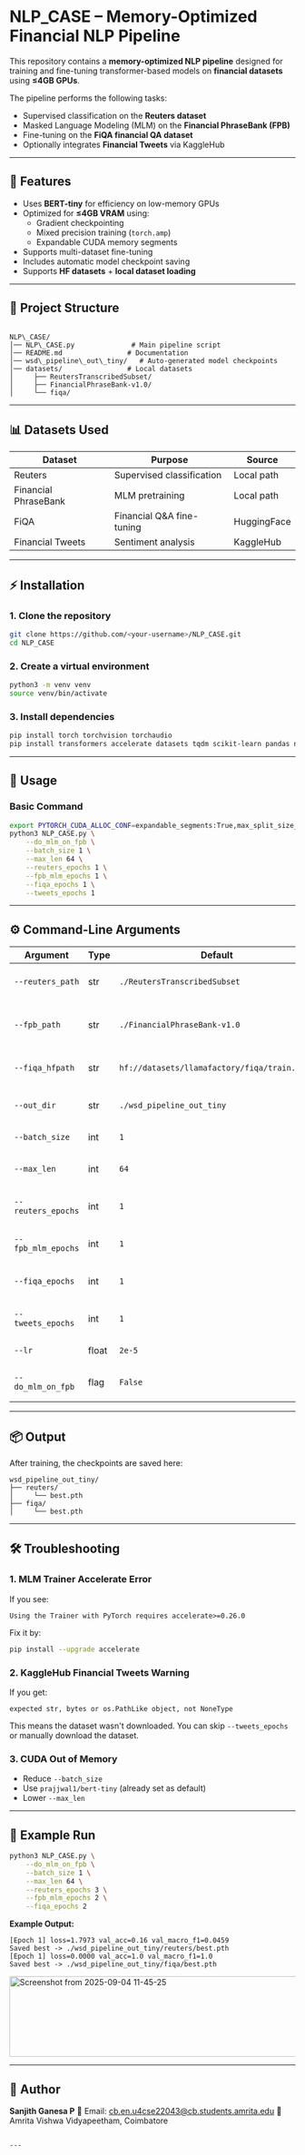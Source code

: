 # **NLP_CASE – Memory-Optimized Financial NLP Pipeline**

This repository contains a **memory-optimized NLP pipeline** designed for training and fine-tuning transformer-based models on **financial datasets** using **≤4GB GPUs**.

The pipeline performs the following tasks:
- Supervised classification on the **Reuters dataset**
- Masked Language Modeling (MLM) on the **Financial PhraseBank (FPB)**
- Fine-tuning on the **FiQA financial QA dataset**
- Optionally integrates **Financial Tweets** via KaggleHub

---

## **📌 Features**
- Uses **BERT-tiny** for efficiency on low-memory GPUs
- Optimized for **≤4GB VRAM** using:
  - Gradient checkpointing
  - Mixed precision training (`torch.amp`)
  - Expandable CUDA memory segments
- Supports multi-dataset fine-tuning
- Includes automatic model checkpoint saving
- Supports **HF datasets** + **local dataset loading**

---

## **📂 Project Structure**
```

NLP\_CASE/
│── NLP\_CASE.py              # Main pipeline script
│── README.md                # Documentation
│── wsd\_pipeline\_out\_tiny/   # Auto-generated model checkpoints
│── datasets/                # Local datasets
│     ├── ReutersTranscribedSubset/
│     ├── FinancialPhraseBank-v1.0/
│     └── fiqa/

````

---

## **📊 Datasets Used**
| **Dataset**          | **Purpose**               | **Source** |
|----------------------|---------------------------|------------|
| Reuters             | Supervised classification | Local path |
| Financial PhraseBank | MLM pretraining           | Local path |
| FiQA                | Financial Q&A fine-tuning | HuggingFace |
| Financial Tweets    | Sentiment analysis        | KaggleHub |

---

## **⚡ Installation**

### **1. Clone the repository**
```bash
git clone https://github.com/<your-username>/NLP_CASE.git
cd NLP_CASE
````

### **2. Create a virtual environment**

```bash
python3 -m venv venv
source venv/bin/activate
```

### **3. Install dependencies**

```bash
pip install torch torchvision torchaudio
pip install transformers accelerate datasets tqdm scikit-learn pandas numpy kagglehub
```

---

## **🚀 Usage**

### **Basic Command**

```bash
export PYTORCH_CUDA_ALLOC_CONF=expandable_segments:True,max_split_size_mb:32
python3 NLP_CASE.py \
    --do_mlm_on_fpb \
    --batch_size 1 \
    --max_len 64 \
    --reuters_epochs 1 \
    --fpb_mlm_epochs 1 \
    --fiqa_epochs 1 \
    --tweets_epochs 1
```

---

## **⚙ Command-Line Arguments**

| **Argument**       | **Type** | **Default**                                  | **Description**                   |
| ------------------ | -------- | -------------------------------------------- | --------------------------------- |
| `--reuters_path`   | str      | `./ReutersTranscribedSubset`                 | Reuters dataset path              |
| `--fpb_path`       | str      | `./FinancialPhraseBank-v1.0`                 | Financial PhraseBank dataset path |
| `--fiqa_hfpath`    | str      | `hf://datasets/llamafactory/fiqa/train.json` | FiQA dataset path                 |
| `--out_dir`        | str      | `./wsd_pipeline_out_tiny`                    | Directory for checkpoints         |
| `--batch_size`     | int      | `1`                                          | Batch size for training           |
| `--max_len`        | int      | `64`                                         | Max sequence length               |
| `--reuters_epochs` | int      | `1`                                          | Training epochs for Reuters       |
| `--fpb_mlm_epochs` | int      | `1`                                          | MLM training epochs               |
| `--fiqa_epochs`    | int      | `1`                                          | FiQA fine-tuning epochs           |
| `--tweets_epochs`  | int      | `1`                                          | Financial tweets training         |
| `--lr`             | float    | `2e-5`                                       | Learning rate                     |
| `--do_mlm_on_fpb`  | flag     | `False`                                      | Enable FPB MLM pretraining        |

---

## **📦 Output**

After training, the checkpoints are saved here:

```
wsd_pipeline_out_tiny/
├── reuters/
│     └── best.pth
├── fiqa/
│     └── best.pth
```

---

## **🛠 Troubleshooting**

### **1. MLM Trainer Accelerate Error**

If you see:

```
Using the Trainer with PyTorch requires accelerate>=0.26.0
```

Fix it by:

```bash
pip install --upgrade accelerate
```

### **2. KaggleHub Financial Tweets Warning**

If you get:

```
expected str, bytes or os.PathLike object, not NoneType
```

This means the dataset wasn't downloaded.
You can skip `--tweets_epochs` or manually download the dataset.

### **3. CUDA Out of Memory**

* Reduce `--batch_size`
* Use `prajjwal1/bert-tiny` (already set as default)
* Lower `--max_len`

---

## **📌 Example Run**

```bash
python3 NLP_CASE.py \
    --do_mlm_on_fpb \
    --batch_size 1 \
    --max_len 64 \
    --reuters_epochs 3 \
    --fpb_mlm_epochs 2 \
    --fiqa_epochs 2
```

**Example Output:**

```
[Epoch 1] loss=1.7973 val_acc=0.16 val_macro_f1=0.0459
Saved best -> ./wsd_pipeline_out_tiny/reuters/best.pth
[Epoch 1] loss=0.0000 val_acc=1.0 val_macro_f1=1.0
Saved best -> ./wsd_pipeline_out_tiny/fiqa/best.pth
```
<img width="817" height="142" alt="Screenshot from 2025-09-04 11-45-25" src="https://github.com/user-attachments/assets/cbaf9fad-6f0a-4c97-8b27-ccf64bbb57d7" />


---

## **👤 Author**

**Sanjith Ganesa P**
📧 Email: [cb.en.u4cse22043@cb.students.amrita.edu](mailto:cb.en.u4cse22043@cb.students.amrita.edu)
📍 Amrita Vishwa Vidyapeetham, Coimbatore

```

---
